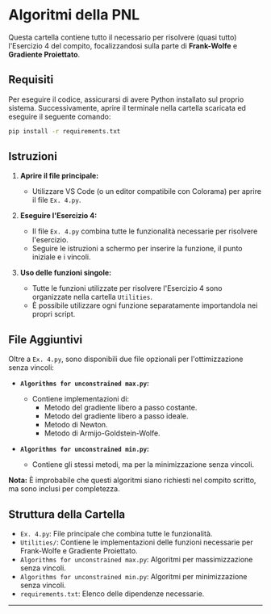 # Algoritmi della PNL

Questa cartella contiene tutto il necessario per risolvere (quasi tutto) l'Esercizio 4 del compito, focalizzandosi sulla parte di **Frank-Wolfe** e **Gradiente Proiettato**.

## Requisiti

Per eseguire il codice, assicurarsi di avere Python installato sul proprio sistema. Successivamente, aprire il terminale nella cartella scaricata ed eseguire il seguente comando:

```bash
pip install -r requirements.txt
```

## Istruzioni

1. **Aprire il file principale:**
   - Utilizzare VS Code (o un editor compatibile con Colorama) per aprire il file `Ex. 4.py`.

2. **Eseguire l'Esercizio 4:**
   - Il file `Ex. 4.py` combina tutte le funzionalità necessarie per risolvere l'esercizio.
   - Seguire le istruzioni a schermo per inserire la funzione, il punto iniziale e i vincoli.

3. **Uso delle funzioni singole:**
   - Tutte le funzioni utilizzate per risolvere l'Esercizio 4 sono organizzate nella cartella `Utilities`.
   - È possibile utilizzare ogni funzione separatamente importandola nei propri script.

## File Aggiuntivi

Oltre a `Ex. 4.py`, sono disponibili due file opzionali per l'ottimizzazione senza vincoli:

- **`Algorithms for unconstrained max.py`:**
  - Contiene implementazioni di:
    - Metodo del gradiente libero a passo costante.
    - Metodo del gradiente libero a passo ideale.
    - Metodo di Newton.
    - Metodo di Armijo-Goldstein-Wolfe.

- **`Algorithms for unconstrained min.py`:**
  - Contiene gli stessi metodi, ma per la minimizzazione senza vincoli.

**Nota:** È improbabile che questi algoritmi siano richiesti nel compito scritto, ma sono inclusi per completezza.

## Struttura della Cartella

- `Ex. 4.py`: File principale che combina tutte le funzionalità.
- `Utilities/`: Contiene le implementazioni delle funzioni necessarie per Frank-Wolfe e Gradiente Proiettato.
- `Algorithms for unconstrained max.py`: Algoritmi per massimizzazione senza vincoli.
- `Algorithms for unconstrained min.py`: Algoritmi per minimizzazione senza vincoli.
- `requirements.txt`: Elenco delle dipendenze necessarie.

---
